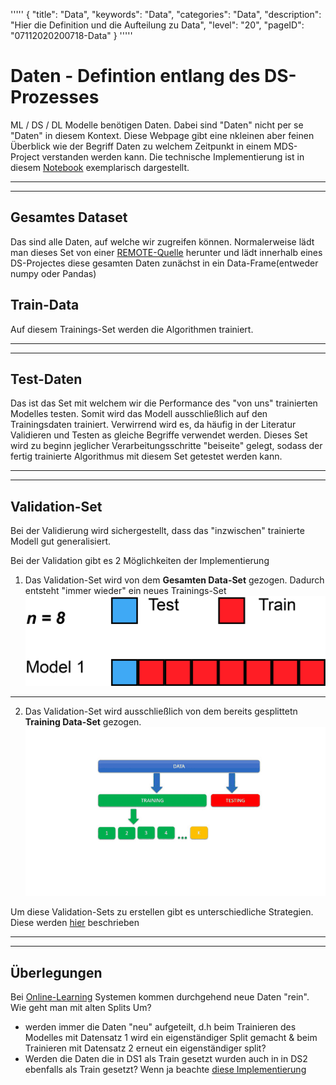 
'''''
{
"title": "Data",
"keywords": "Data",
"categories": "Data",
"description": "Hier die Definition und die Aufteilung zu Data",
"level": "20",
"pageID": "07112020200718-Data"
}
'''''

<h1>Daten - Defintion entlang des DS-Prozesses</h1>

ML / DS / DL Modelle benötigen Daten. Dabei sind "Daten" nicht per se "Daten" in diesem Kontext. Diese Webpage gibt eine nkleinen aber feinen Überblick wie der Begriff Daten zu welchem Zeitpunkt in einem MDS-Project verstanden werden kann. Die technische Implementierung ist in diesem [Notebook](16112020-TrainTestSplit-Implementation) exemplarisch dargestellt.



---
---

## Gesamtes Dataset
Das sind alle Daten, auf welche wir zugreifen können. Normalerweise lädt man dieses Set von einer [REMOTE-Quelle](15112020-PythonSolutionsDataDownload) herunter und lädt innerhalb eines DS-Projectes diese gesamten Daten zunächst in ein Data-Frame(entweder numpy oder Pandas) 

## Train-Data

Auf diesem Trainings-Set werden die Algorithmen trainiert.

---
---

## Test-Daten
Das ist das Set mit welchem wir die Performance des "von uns" trainierten Modelles testen. Somit wird das Modell ausschließlich auf den Trainingsdaten trainiert. 
Verwirrend wird es, da häufig in der Literatur Validieren und Testen as gleiche Begriffe verwendet werden. Dieses Set wird zu beginn jeglicher Verarbeitungsschritte "beiseite" gelegt, sodass der fertig trainierte Algorithmus mit diesem Set getestet werden kann.

 

---
---

## Validation-Set
Bei der Validierung wird sichergestellt, dass das "inzwischen" trainierte Modell gut generalisiert. 

Bei der Validation gibt es 2 Möglichkeiten der Implementierung
1. Das Validation-Set wird von dem **Gesamten Data-Set** gezogen. Dadurch entsteht "immer wieder" ein neues Trainings-Set
![Validation1](imgs/Validation1.gif)

---

2. Das Validation-Set wird ausschließlich von dem bereits gesplittetn **Training Data-Set** gezogen.
![Validation1](imgs/Validation2.gif)

Um diese Validation-Sets zu erstellen gibt es unterschiedliche Strategien. Diese werden [hier](07112020200718-Validation) beschrieben

---
---

## Überlegungen
Bei [Online-Learning]() Systemen kommen durchgehend neue Daten "rein". Wie geht man mit alten Splits Um?
- werden immer die Daten "neu" aufgeteilt, d.h beim Trainieren des Modelles mit Datensatz 1 wird ein eigenständiger Split gemacht & beim Trainieren mit Datensatz 2 erneut ein eigenständiger split?
- Werden die Daten die in DS1 als Train gesetzt wurden auch in in DS2 ebenfalls als Train gesetzt? Wenn ja beachte [diese Implementierung](16112020-TrainTestSplit-Implementation)






